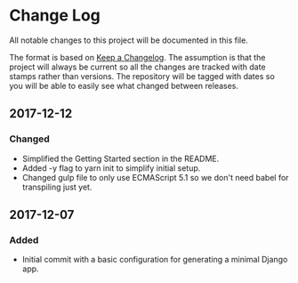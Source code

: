 # Change Log
All notable changes to this project will be documented in this file.

The format is based on [Keep a Changelog](http://keepachangelog.com/).
The assumption is that the project will always be current so all the
changes are tracked with date stamps rather than versions. The repository
will be tagged with dates so you will be able to easily see what changed
between releases.

## 2017-12-12
### Changed
- Simplified the Getting Started section in the README.
- Added -y flag to yarn init to simplify initial setup.
- Changed gulp file to only use ECMAScript 5.1 so we don't need babel for transpiling just yet.

## 2017-12-07
### Added
- Initial commit with a basic configuration for generating a minimal Django app.


[Unreleased]: https://github.com/StuartMacKay/django-gulp/compare/2017-12-07...HEAD
